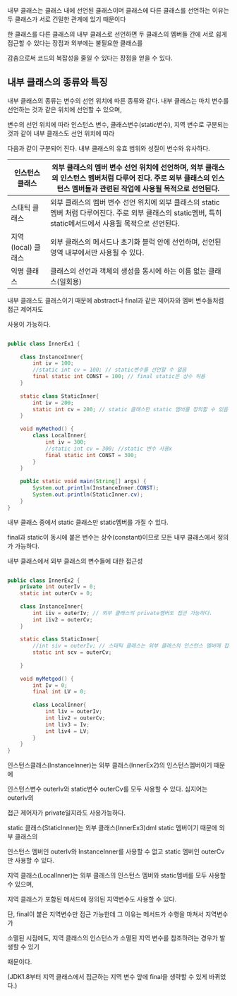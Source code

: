 내부 클래스는 클래스 내에 선언된 클래스이며 클래스에 다른 클래스를 선언하는 이유는 두 클래스가 서로 긴밀한 관계에 있기 때문이다

한 클래스를 다른 클래스의 내부 클래스로 선언하면 두 클래스의 멤버들 간에 서로 쉽게 접근할 수 있다는 장점과 외부에는 불필요한 클래스를

감춤으로써 코드의 복잡성을 줄일 수 있다는 장점을 얻을 수 있다.

## 내부 클래스의 종류와 특징

내부 클래스의 종류는 변수의 선언 위치에 따른 종류와 같다. 내부 클래스는 마치 변수를 선언하는 것과 같은 위치에 선언할 수 있으며,

변수의 선언 위치에 따라 인스턴스 변수, 클래스변수(static변수), 지역 변수로 구분되는 것과 같이 내부 클래스도 선언 위치에 따라

다음과 같이 구분되어 진다. 내부 클래스의 유효 범위와 성질이 변수와 유사하다.

|인스턴스 클래스|외부 클래스의 멤버 변수 선언 위치에 선언하며, 외부 클래스의 인스턴스 멤버처럼 다루어 진다. 주로 외부 클래스의 인스턴스 멤버들과 관련된 작업에 사용될 목적으로 선언된다.|
|---|---|
|스태틱 클래스|외부 클래스의 멤버 변수 선언 위치에 외부 클래스의 static 멤버 처럼 다루어진다. 주로 외부 클래스의 static멤버, 특히 static메서드에서 사용될 목적으로 선언된다.|
|지역(local) 클래스|외부 클래스의 메서드나 초기화 블럭 안에 선언하며, 선언된 영역 내부에서만 사용될 수 있다.|
|익명 클래스|클래스의 선언과 객체의 생성을 동시에 하는 이름 없는 클래스(일회용)|

내부 클래스도 클래스이기 때문에 abstract나 final과 같은 제어자와 멤버 변수들처럼 접근 제어자도

사용이 가능하다.
```java

public class InnerEx1 {
	
	class InstanceInner{
		int iv = 100;
		//static int cv = 100; // static변수를 선언할 수 없음
		final static int CONST = 100; // final static은 상수 허용
	}
	
	static class StaticInner{
		int iv = 200;
		static int cv = 200; // static 클래스만 static 멤버를 정의할 수 있음
	}
	
	void myMethod() {
		class LocalInner{
			int iv = 300;
			//static int cv = 300; //static 변수 사용x
			final static int CONST = 300;
		}
	}
	
	public static void main(String[] args) {
		System.out.println(InstanceInner.CONST);
		System.out.println(StaticInner.cv);
	}
}

```

내부 클래스 중에서 static 클래스만 static멤버를 가질 수 있다.

final과 static이 동시에 붙은 변수는 상수(constant)이므로 모든 내부 클래스에서 정의가 가능하다.



내부 클래스에서 외부 클래스의 변수들에 대한 접근성

```java

public class InnerEx2 {
	private int outerIv = 0;
	static int outerCv = 0;
	
	class InstanceInner{
		int iiv = outerIv; // 외부 클래스의 private멤버도 접근 가능하다.
		int iiv2 = outerCv;
	}
	
	static class StaticInner{
		//int siv = outerIv; // 스태틱 클래스는 외부 클래스의 인스턴스 멤버에 접근할 수 없다.
		static int scv = outerCv;
		
	}
	
	void myMetgod() {
		int Iv = 0;
		final int LV = 0;
		
		class LocalInner{
			int liv = outerIv;
			int liv2 = outerCv;
			int liv3 = Iv;
			int liv4 = LV;
		}
	}
}

```

인스턴스클래스(InstanceInner)는 외부 클래스(InnerEx2)의 인스턴스멤버이기 때문에

인스턴스변수 outerIv와 static변수 outerCv를 모두 사용할 수 있다. 심지어는 outerIv의

접근 제어자가 private일지라도 사용가능하다.

static 클래스(StaticInner)는 외부 클래스(InnerEx3)dml static 멤버이기 때문에 외부 클래스의

인스턴스 멤버인 outerIv와 InstanceInner를 사용할 수 없고 static 멤버인 outerCv만 사용할 수 있다.

지역 클래스(LocalInner)는 외부 클래스의 인스턴스 멤버와 static멤버를 모두 사용할 수 있으며,

지역 클래스가 포함된 메서드에 정의된 지역변수도 사용할 수 있다.

단, final이 붙은 지역변수만 접근 가능한데 그 이유는 메서드가 수행을 마쳐서 지역변수가

소멸된 시점에도, 지역 클래스의 인스턴스가 소멸된 지역 변수를 참조하려는 경우가 발생할 수 있기

때문이다.

(JDK1.8부터 지역 클래스에서 접근하는 지역 변수 앞에 final을 생략할 수 있게 바뀌었다.)





















